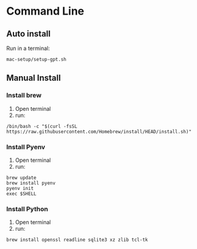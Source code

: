 # Command Line

## Auto install

Run in a terminal:
```
mac-setup/setup-gpt.sh
```

## Manual Install

### Install brew

1. Open terminal
2. run:

````
/bin/bash -c "$(curl -fsSL https://raw.githubusercontent.com/Homebrew/install/HEAD/install.sh)"
````

### Install Pyenv

1. Open terminal
2. run:

````
brew update
brew install pyenv
pyenv init
exec $SHELL
````


### Install Python
1. Open terminal
2. run:

````
brew install openssl readline sqlite3 xz zlib tcl-tk
````

